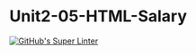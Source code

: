 # Unit2-05-HTML-Salary
[![GitHub's Super Linter](https://github.com/ICS20-Programming-SamMakuc/Unit2-05-HTML-Salary/workflows/GitHub's%20Super%20Linter/badge.svg)](https://github.com/ICS20-Programming-SamMakuc/Unit2-05-HTML-Salary/actions)
